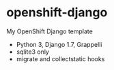 # openshift-django
My OpenShift Django template

  -   Python 3, Django 1.7, Grappelli
  -   sqlite3 only
  -   migrate and collectstatic hooks
